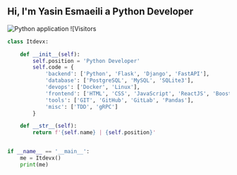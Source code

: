 ## Hi, I'm Yasin Esmaeili a Python Developer

![Python application](https://github.com/rafnixg/rafnixg/workflows/Python%20application/badge.svg?branch=master&event=schedule) ![Visitors
```python
class Itdevx:

    def __init__(self):
        self.position = 'Python Developer'
        self.code = {
            'backend': ['Python', 'Flask', 'Django', 'FastAPI'],
            'database': ['PostgreSQL', 'MySQL', 'SQLite3'],
            'devops': ['Docker', 'Linux'],
            'frontend': ['HTML', 'CSS', 'JavaScript', 'ReactJS', 'Boostrap'],
            'tools': ['GIT', 'GitHub', 'GitLab', 'Pandas'],
            'misc': ['TDD', 'gRPC']
        }

    def __str__(self):
        return f'{self.name} | {self.position}'


if __name__ == '__main__':
    me = Itdevx()
    print(me)


```

